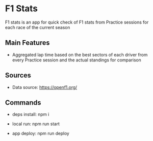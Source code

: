 # F1 Stats

F1 stats is an app for quick check of F1 stats from Practice sessions for each race of the current season

## Main Features

- Aggregated lap time based on the best sectors of each driver from every Practice session and the actual standings for comparison

## Sources

- Data source: https://openf1.org/

## Commands

- deps install: npm i

- local run: npm run start

- app deploy: npm run deploy
